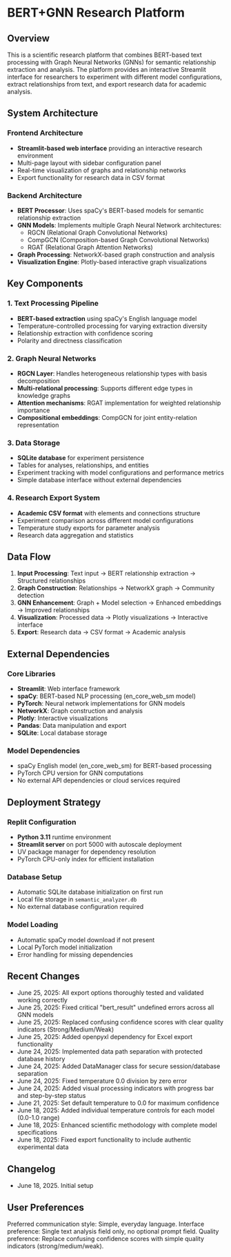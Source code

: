 # BERT+GNN Research Platform

## Overview

This is a scientific research platform that combines BERT-based text processing with Graph Neural Networks (GNNs) for semantic relationship extraction and analysis. The platform provides an interactive Streamlit interface for researchers to experiment with different model configurations, extract relationships from text, and export research data for academic analysis.

## System Architecture

### Frontend Architecture
- **Streamlit-based web interface** providing an interactive research environment
- Multi-page layout with sidebar configuration panel
- Real-time visualization of graphs and relationship networks
- Export functionality for research data in CSV format

### Backend Architecture
- **BERT Processor**: Uses spaCy's BERT-based models for semantic relationship extraction
- **GNN Models**: Implements multiple Graph Neural Network architectures:
  - RGCN (Relational Graph Convolutional Networks)
  - CompGCN (Composition-based Graph Convolutional Networks)
  - RGAT (Relational Graph Attention Networks)
- **Graph Processing**: NetworkX-based graph construction and analysis
- **Visualization Engine**: Plotly-based interactive graph visualizations

## Key Components

### 1. Text Processing Pipeline
- **BERT-based extraction** using spaCy's English language model
- Temperature-controlled processing for varying extraction diversity
- Relationship extraction with confidence scoring
- Polarity and directness classification

### 2. Graph Neural Networks
- **RGCN Layer**: Handles heterogeneous relationship types with basis decomposition
- **Multi-relational processing**: Supports different edge types in knowledge graphs
- **Attention mechanisms**: RGAT implementation for weighted relationship importance
- **Compositional embeddings**: CompGCN for joint entity-relation representation

### 3. Data Storage
- **SQLite database** for experiment persistence
- Tables for analyses, relationships, and entities
- Experiment tracking with model configurations and performance metrics
- Simple database interface without external dependencies

### 4. Research Export System
- **Academic CSV format** with elements and connections structure
- Experiment comparison across different model configurations
- Temperature study exports for parameter analysis
- Research data aggregation and statistics

## Data Flow

1. **Input Processing**: Text input → BERT relationship extraction → Structured relationships
2. **Graph Construction**: Relationships → NetworkX graph → Community detection
3. **GNN Enhancement**: Graph + Model selection → Enhanced embeddings → Improved relationships
4. **Visualization**: Processed data → Plotly visualizations → Interactive interface
5. **Export**: Research data → CSV format → Academic analysis

## External Dependencies

### Core Libraries
- **Streamlit**: Web interface framework
- **spaCy**: BERT-based NLP processing (en_core_web_sm model)
- **PyTorch**: Neural network implementations for GNN models
- **NetworkX**: Graph construction and analysis
- **Plotly**: Interactive visualizations
- **Pandas**: Data manipulation and export
- **SQLite**: Local database storage

### Model Dependencies
- spaCy English model (en_core_web_sm) for BERT-based processing
- PyTorch CPU version for GNN computations
- No external API dependencies or cloud services required

## Deployment Strategy

### Replit Configuration
- **Python 3.11** runtime environment
- **Streamlit server** on port 5000 with autoscale deployment
- UV package manager for dependency resolution
- PyTorch CPU-only index for efficient installation

### Database Setup
- Automatic SQLite database initialization on first run
- Local file storage in `semantic_analyzer.db`
- No external database configuration required

### Model Loading
- Automatic spaCy model download if not present
- Local PyTorch model initialization
- Error handling for missing dependencies

## Recent Changes

- June 25, 2025: All export options thoroughly tested and validated working correctly
- June 25, 2025: Fixed critical "bert_result" undefined errors across all GNN models
- June 25, 2025: Replaced confusing confidence scores with clear quality indicators (Strong/Medium/Weak)
- June 25, 2025: Added openpyxl dependency for Excel export functionality
- June 24, 2025: Implemented data path separation with protected database history
- June 24, 2025: Added DataManager class for secure session/database separation
- June 24, 2025: Fixed temperature 0.0 division by zero error
- June 24, 2025: Added visual processing indicators with progress bar and step-by-step status
- June 21, 2025: Set default temperature to 0.0 for maximum confidence
- June 18, 2025: Added individual temperature controls for each model (0.0-1.0 range)
- June 18, 2025: Enhanced scientific methodology with complete model specifications
- June 18, 2025: Fixed export functionality to include authentic experimental data

## Changelog

- June 18, 2025. Initial setup

## User Preferences

Preferred communication style: Simple, everyday language.
Interface preference: Single text analysis field only, no optional prompt field.
Quality preference: Replace confusing confidence scores with simple quality indicators (strong/medium/weak).